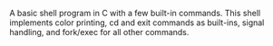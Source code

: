 A basic shell program in C with a few built-in commands. This shell implements color printing, cd and exit commands as built-ins, signal handling, 
and fork/exec for all other commands. 
